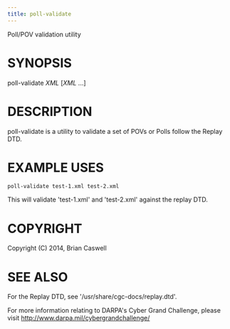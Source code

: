 ```yaml
---
title: poll-validate
---
```


Poll/POV validation utility

# SYNOPSIS

poll-validate *XML* [*XML* ...]

# DESCRIPTION

poll-validate is a utility to validate a set of POVs or Polls follow the Replay DTD.

# EXAMPLE USES

`poll-validate test-1.xml test-2.xml`

This will validate 'test-1.xml' and 'test-2.xml' against the replay DTD.

# COPYRIGHT

Copyright (C) 2014, Brian Caswell

# SEE ALSO

For the Replay DTD, see '/usr/share/cgc-docs/replay.dtd'.

For more information relating to DARPA's Cyber Grand Challenge, please visit <http://www.darpa.mil/cybergrandchallenge/>
